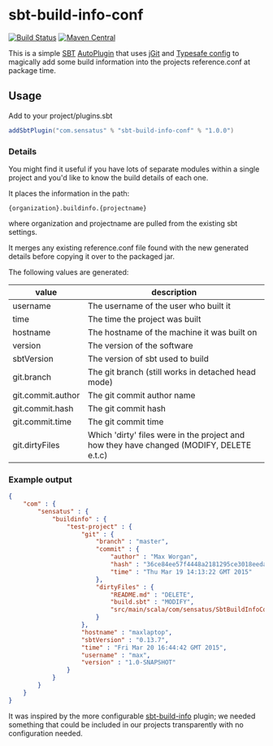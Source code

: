 # sbt-build-info-conf 

[![Build Status](https://travis-ci.org/Sensatus/sbt-build-info-conf.svg?branch=master)](https://travis-ci.org/Sensatus/sbt-build-info-conf) [![Maven Central](https://maven-badges.herokuapp.com/maven-central/com.sensatus/sbt-build-info-conf/badge.svg)](https://maven-badges.herokuapp.com/maven-central/com.sensatus/sbt-build-info-conf)

This is a simple [SBT](http://www.scala-sbt.org) [AutoPlugin](http://www.scala-sbt.org/0.13/docs/Plugins.html)
that uses [jGit](https://eclipse.org/jgit/) and [Typesafe config](https://github.com/typesafehub/config)
to magically add some build information into the projects reference.conf at package time.

## Usage

Add to your project/plugins.sbt

```scala
addSbtPlugin("com.sensatus" % "sbt-build-info-conf" % "1.0.0")
```
### Details

You might find it useful if you have lots of separate modules within a single project and you'd 
like to know the build details of each one.
 
It places the information in the path:

```
{organization}.buildinfo.{projectname}
```

where organization and projectname are pulled from the existing sbt settings.

It merges any existing reference.conf file found with the new generated details before copying it
over to the packaged jar.


The following values are generated:

 value            |description
------------------|----------------------------------------
username          | The username of the user who built it
time              | The time the project was built
hostname          | The hostname of the machine it was built on
version           | The version of the software
sbtVersion        | The version of sbt used to build
git.branch        | The git branch (still works in detached head mode)
git.commit.author | The git commit author name
git.commit.hash   | The git commit hash
git.commit.time   | The git commit time
git.dirtyFiles    | Which 'dirty' files were in the project and how they have changed (MODIFY, DELETE e.t.c)

### Example output

```json
{
    "com" : {
        "sensatus" : {
            "buildinfo" : {
                "test-project" : {
                    "git" : {
                        "branch" : "master",
                        "commit" : {
                            "author" : "Max Worgan",
                            "hash" : "36ce84ee57f4448a2181295ce3018eeda19549f7",
                            "time" : "Thu Mar 19 14:13:22 GMT 2015"
                        },
                        "dirtyFiles" : {
                            "README.md" : "DELETE",
                            "build.sbt" : "MODIFY",
                            "src/main/scala/com/sensatus/SbtBuildInfoConf.scala" : "MODIFY",
                        }
                    },
                    "hostname" : "maxlaptop",
                    "sbtVersion" : "0.13.7",
                    "time" : "Fri Mar 20 16:44:42 GMT 2015",
                    "username" : "max",
                    "version" : "1.0-SNAPSHOT"
                }
            }
        }
    }
}
```

It was inspired by the more configurable [sbt-build-info](https://github.com/sbt/sbt-buildinfo)
plugin; we needed something that could be included in our projects transparently with no
configuration needed.

